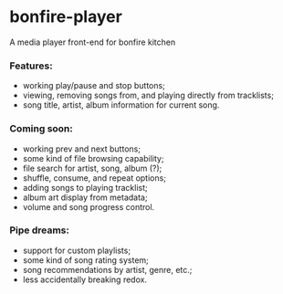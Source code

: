 # bonfire-player
A media player front-end for bonfire kitchen

### Features:
* working play/pause and stop buttons;
* viewing, removing songs from, and playing directly from tracklists;
* song title, artist, album information for current song.

### Coming soon:
* working prev and next buttons;
* some kind of file browsing capability;
* file search for artist, song, album (?);
* shuffle, consume, and repeat options;
* adding songs to playing tracklist;
* album art display from metadata;
* volume and song progress control.

### Pipe dreams:
* support for custom playlists;
* some kind of song rating system;
* song recommendations by artist, genre, etc.;
* less accidentally breaking redox.
